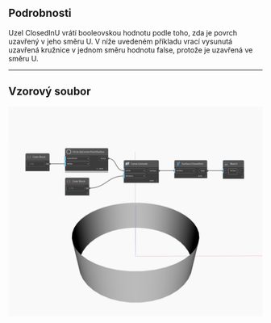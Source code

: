 ## Podrobnosti
Uzel ClosedInU vrátí booleovskou hodnotu podle toho, zda je povrch uzavřený v jeho směru U. V níže uvedeném příkladu vrací vysunutá uzavřená kružnice v jednom směru hodnotu false, protože je uzavřená ve směru U.
___
## Vzorový soubor

![ClosedInU](./Autodesk.DesignScript.Geometry.Surface.ClosedInU_img.jpg)

